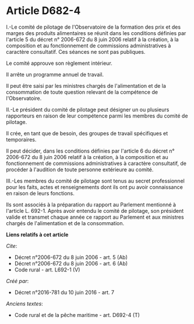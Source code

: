 # Article D682-4

I.-Le comité de pilotage de l'Observatoire de la formation des prix et des marges des produits alimentaires se réunit dans
les conditions définies par l'article 5 du décret n° 2006-672 du 8 juin 2006 relatif à la création, à la composition et au
fonctionnement de commissions administratives à caractère consultatif. Ces séances ne sont pas publiques. 

Le comité approuve son règlement intérieur. 

Il arrête un programme annuel de travail. 

Il peut être saisi par les ministres chargés de l'alimentation et de la consommation de toute question relevant de la
compétence de l'Observatoire. 

II.-Le président du comité de pilotage peut désigner un ou plusieurs rapporteurs en raison de leur compétence parmi les
membres du comité de pilotage. 

Il crée, en tant que de besoin, des groupes de travail spécifiques et temporaires. 

Il peut décider, dans les conditions définies par l'article 6 du décret n° 2006-672 du 8 juin 2006 relatif à la création, à
la composition et au fonctionnement de commissions administratives à caractère consultatif, de procéder à l'audition de toute
personne extérieure au comité. 

III.-Les membres du comité de pilotage sont tenus au secret professionnel pour les faits, actes et renseignements dont ils
ont pu avoir connaissance en raison de leurs fonctions. 

Ils sont associés à la préparation du rapport au Parlement mentionné à l'article L. 692-1. Après avoir entendu le comité de
pilotage, son président valide et transmet chaque année ce rapport au Parlement et aux ministres chargés de l'alimentation et
de la consommation.

**Liens relatifs à cet article**

_Cite_:

  - Décret n°2006-672 du 8 juin 2006 - art. 5 (Ab)
  - Décret n°2006-672 du 8 juin 2006 - art. 6 (Ab)
  - Code rural - art. L692-1 (V)

_Créé par_:

  - Décret n°2016-781 du 10 juin 2016 - art. 7

_Anciens textes_:

  - Code rural et de la pêche maritime - art. D692-4 (T)
